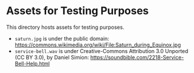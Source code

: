 # Assets for Testing Purposes

This directory hosts assets for testing purposes.

- `saturn.jpg` is under the public domain: https://commons.wikimedia.org/wiki/File:Saturn_during_Equinox.jpg
- `service-bell.wav` is under Creative-Commons Attribution 3.0 Unported (CC BY 3.0), by Daniel Simion: https://soundbible.com/2218-Service-Bell-Help.html
